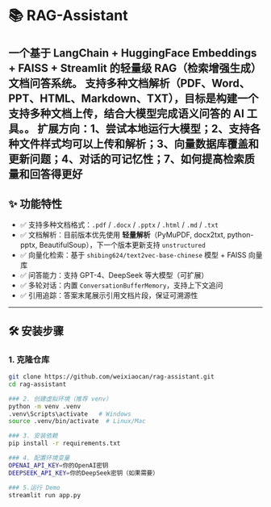 # 📚 RAG-Assistant

一个基于 **LangChain + HuggingFace Embeddings + FAISS + Streamlit** 的轻量级 **RAG（检索增强生成）文档问答系统**。 
支持多种文档解析（PDF、Word、PPT、HTML、Markdown、TXT），目标是构建一个支持多种文档上传，结合大模型完成语义问答的 AI 工具。。
扩展方向：1、尝试本地运行大模型；2、支持各种文件样式均可以上传和解析；3、向量数据库覆盖和更新问题；4、对话的可记忆性；7、如何提高检索质量和回答得更好
---

## ✨ 功能特性
- ✅ 支持多种文档格式：`.pdf` / `.docx` / `.pptx` / `.html` / `.md` / `.txt`  
- ✅ 文档解析：目前版本优先使用 **轻量解析**（PyMuPDF, docx2txt, python-pptx, BeautifulSoup），下一个版本更新支持 `unstructured`  
- ✅ 向量化检索：基于 `shibing624/text2vec-base-chinese` 模型 + FAISS 向量库  
- ✅ 问答能力：支持 GPT-4、DeepSeek 等大模型（可扩展）  
- ✅ 多轮对话：内置 `ConversationBufferMemory`，支持上下文追问  
- ✅ 引用追踪：答案末尾展示引用文档片段，保证可溯源性  

---

## 🛠️ 安装步骤

### 1. 克隆仓库
```bash
git clone https://github.com/weixiaocan/rag-assistant.git
cd rag-assistant

### 2. 创建虚拟环境（推荐 venv）
python -m venv .venv
.venv\Scripts\activate   # Windows
source .venv/bin/activate  # Linux/Mac

### 3. 安装依赖
pip install -r requirements.txt

### 4. 配置环境变量
OPENAI_API_KEY=你的OpenAI密钥
DEEPSEEK_API_KEY=你的DeepSeek密钥（如果需要）

### 5.运行 Demo
streamlit run app.py

